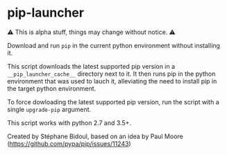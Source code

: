 # pip-launcher

⚠️ This is alpha stuff, things may change without notice. ⚠️

Download and run `pip` in the current python environment without installing it. 

This script downloads the latest supported pip version in a `__pip_launcher_cache__`
directory next to it. It then runs pip in the python environment that was used to lauch
it, alleviating the need to install pip in the target python environment.

To force dowloading the latest supported pip version, run the script with a single
`upgrade-pip` argument.

This script works with python 2.7 and 3.5+.

Created by Stéphane Bidoul, based on an idea by Paul Moore
(https://github.com/pypa/pip/issues/11243)
